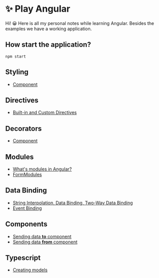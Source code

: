 # ✨ Play Angular

Hi! :grinning: Here is all my personal notes while learning Angular. Besides the examples we have a working application.


## How start the application?

```
npm start
```


## Styling
 - [Component](README/componentDecorator.md)

## Directives
 - [Built-in and Custom Directives](README/directives.md)

## Decorators
 - [Component](README/componentDecorator.md)

## Modules
 - [What's modules in Angular?](README/modules.md)
 - [FormModules](README/formsModule.md)

## Data Binding
- [String Interpolation, Data Binding, Two-Way Data Binding](README/dataBinding.md#string-interpolation)
- [Event Binding](README/dataBinding.md#event-binding)


## Components
- [Sending data **to** component](README/components.md#sending-data-to-component)
- [Sending data **from** component](README/components.md#sending-data-from-component)

## Typescript
 - [Creating models](README/typescript.md#creating-models)